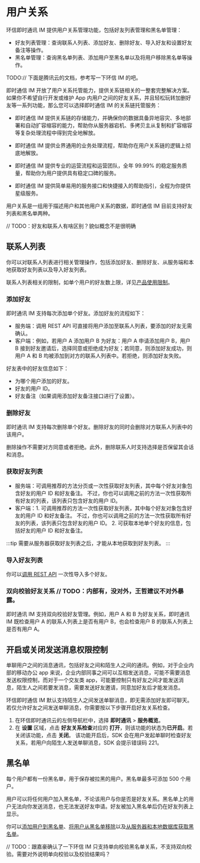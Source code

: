 # 用户关系

环信即时通讯 IM 提供用户关系管理功能，包括好友列表管理和黑名单管理：

- 好友列表管理：查询联系人列表、添加好友、删除好友、导入好友和设置好友备注等操作。
- 黑名单管理：查询黑名单列表、添加用户至黑名单以及将用户移除黑名单等操作。

TODO:// 下面是腾讯云的文档，参考写一下环信 IM  的吧。

即时通信 IM 开放了用户关系托管能力，提供关系链相关的一整套完整解决方案。如果你不希望自行开发或维护 App 内用户之间的好友关系，并且轻松玩转加删好友等一系列功能，那么您可以选择即时通信 IM 的关系链托管服务：

- 即时通信 IM 提供关系链的存储能力，并确保你的数据具备异地容灾、多地部署和自动扩容缩容的能力，帮助你从服务器宕机、多拷贝主从复制和扩容缩容等复杂处理流程中得到完全地解放。

- 即时通信 IM 提供业界通用的业务处理流程，帮助你在用户关系链的逻辑上彻底地解放。

- 即时通信 IM 提供专业的运营流程和运营团队，全年 99.99% 的稳定服务质量，帮助你为用户提供具有稳定口碑的服务。

- 即时通信 IM 提供简单易用的服务接口和快捷接入的帮助指引，全程为你提供星级服务。

用户关系是一组用于描述用户和其他用户关系的数据，即时通信 IM 目前支持好友列表和黑名单两种。

// TODO：好友和联系人有啥区别？貌似概念不是很明确

## 联系人列表

你可以对联系人列表进行相关管理操作，包括添加好友、删除好友、从服务端和本地获取好友列表以及导入好友列表。

联系人列表相关的限制，如单个用户的好友数上限，详见[产品使用限制](/product/limitation.html)。

### 添加好友

即时通讯 IM 支持每次添加单个好友。添加好友的流程如下：

- 服务端：调用 REST API 可直接将用户添加至联系人列表，要添加的好友无需确认。
- 客户端：例如，若用户 A 添加用户 B 为好友：用户 A 申请添加用户 B，用户 B 接到好友邀请后，选择同意或拒绝成为好友；若同意，则添加好友成功，则用户 A 和 B 均被添加到对方的联系人列表中。若拒绝，则添加好友失败。

好友表中的好友信息如下：

- 为哪个用户添加的好友。
- 好友的用户 ID。
- 好友备注（如果调用添加好友备注接口进行了设置）。
  
### 删除好友

即时通讯 IM 支持每次删除单个好友。删除好友的同时会删除对方联系人列表中的该用户。

删除操作不需要对方同意或者拒绝。此外，删除联系人时支持选择是否保留其会话和消息。

### 获取好友列表

- 服务端：可调用推荐的方法分页或一次性获取好友列表，其中每个好友对象包含好友的用户 ID 和好友备注。
         不过，你也可以调用之前的方法一次性获取所有好友的列表，该列表只包含好友的用户 ID。
- 客户端：1. 可调用推荐的方法一次性获取好友列表，其中每个好友对象包含好友的用户 ID 和好友备注。
         不过，你也可以调用之前的方法一次性获取所有好友的列表，该列表只包含好友的用户 ID。 
         2. 可获取本地单个好友的信息，包括好友的用户 ID 和好友备注。
   
:::tip
需要从服务器获取好友列表之后，才能从本地获取到好友列表。
:::

### 导入好友列表

你可以[调用 REST API](/document/server-side/user_relationship.html#导入好友列表) 一次性导入多个好友。

### 双向校验好友关系  // TODO：内部有，没对外，王哲建议不对外暴露。

即时通讯 IM 支持双向校验好友管理。例如，用户 A 和 B 为好友关系，即时通讯 IM 既检查用户 A 的联系人列表上是否有用户 B，也会检查用户 B 的联系人列表上是否有用户 A。

## 开启或关闭发送消息权限控制

单聊用户之间的消息通讯，包括好友之间和陌生人之间的通讯。例如，对于企业内部的移动办公 app 来说，企业内部同事之间可以互相发送消息，可能不需要消息发送权限控制，而对于一个交友类 app，可能要控制只有好友之间才能发送消息，陌生人之间若要发消息，需要发送好友邀请，同意加好友后才能发消息。

环信即时通信 IM 默认支持陌生人之间发送单聊消息，即无需添加好友即可聊天。若仅允许好友之间发送单聊消息，你需要按以下步骤开启好友关系检查。

1. 在环信即时通讯云的左侧导航栏中，选择 **即时通讯** > **服务概览**。
2. 在 **设置** 区域，点击 **好友关系检查**对应的 **打开**，则该功能的状态为**已开启**。若关闭该功能，点击 **关闭**。
   该功能开启后，SDK 会在用户发起单聊时检查好友关系，若用户向陌生人发送单聊消息，SDK 会提示错误码 221。

## 黑名单

每个用户都有一份黑名单，用于保存被拉黑的用户。黑名单最多可添加 500 个用户。

用户可以将任何用户加入黑名单，不论该用户与你是否是好友关系。黑名单上的用户无法向你发送消息，也无法发送好友申请。好友被加入黑名单后仍在好友列表上显示。

你可以[添加用户到黑名单](/document/android/user_relationship.html#添加用户到黑名单)、[将用户从黑名单移除](/document/android/user_relationship.html#将用户从黑名单移除)以及[从服务器和本地数据库获取黑名单](/document/android/user_relationship.html#从服务器获取黑名单列表)。

// TODO：跟嘉豪确认了一下环信 IM 只支持单向校验黑名单关系，不支持双向校验。需要对外说明单向校验以及校验结果吗？












